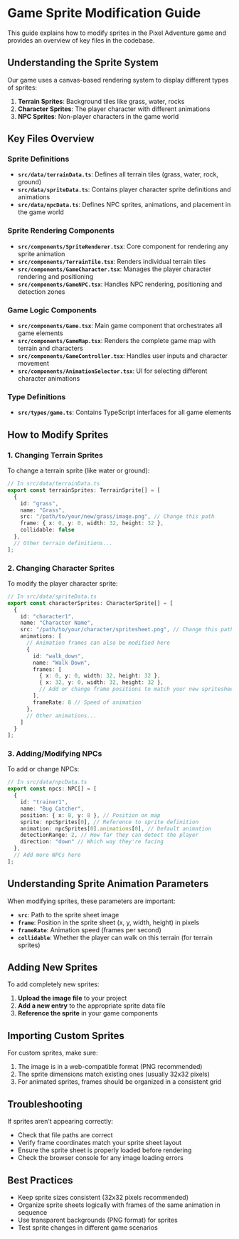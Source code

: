 # Game Sprite Modification Guide

This guide explains how to modify sprites in the Pixel Adventure game and provides an overview of key files in the codebase.

## Understanding the Sprite System

Our game uses a canvas-based rendering system to display different types of sprites:

1. **Terrain Sprites**: Background tiles like grass, water, rocks
2. **Character Sprites**: The player character with different animations
3. **NPC Sprites**: Non-player characters in the game world

## Key Files Overview

### Sprite Definitions

- **`src/data/terrainData.ts`**: Defines all terrain tiles (grass, water, rock, ground)
- **`src/data/spriteData.ts`**: Contains player character sprite definitions and animations
- **`src/data/npcData.ts`**: Defines NPC sprites, animations, and placement in the game world

### Sprite Rendering Components

- **`src/components/SpriteRenderer.tsx`**: Core component for rendering any sprite animation
- **`src/components/TerrainTile.tsx`**: Renders individual terrain tiles
- **`src/components/GameCharacter.tsx`**: Manages the player character rendering and positioning
- **`src/components/GameNPC.tsx`**: Handles NPC rendering, positioning and detection zones

### Game Logic Components

- **`src/components/Game.tsx`**: Main game component that orchestrates all game elements
- **`src/components/GameMap.tsx`**: Renders the complete game map with terrain and characters
- **`src/components/GameController.tsx`**: Handles user inputs and character movement
- **`src/components/AnimationSelector.tsx`**: UI for selecting different character animations

### Type Definitions

- **`src/types/game.ts`**: Contains TypeScript interfaces for all game elements

## How to Modify Sprites

### 1. Changing Terrain Sprites

To change a terrain sprite (like water or ground):

```typescript
// In src/data/terrainData.ts
export const terrainSprites: TerrainSprite[] = [
  {
    id: "grass",
    name: "Grass",
    src: "/path/to/your/new/grass/image.png", // Change this path
    frame: { x: 0, y: 0, width: 32, height: 32 },
    collidable: false
  },
  // Other terrain definitions...
];
```

### 2. Changing Character Sprites

To modify the player character sprite:

```typescript
// In src/data/spriteData.ts
export const characterSprites: CharacterSprite[] = [
  {
    id: "character1",
    name: "Character Name",
    src: "/path/to/your/character/spritesheet.png", // Change this path
    animations: [
      // Animation frames can also be modified here
      {
        id: "walk_down",
        name: "Walk Down",
        frames: [
          { x: 0, y: 0, width: 32, height: 32 },
          { x: 32, y: 0, width: 32, height: 32 },
          // Add or change frame positions to match your new spritesheet
        ],
        frameRate: 8 // Speed of animation
      },
      // Other animations...
    ]
  }
];
```

### 3. Adding/Modifying NPCs

To add or change NPCs:

```typescript
// In src/data/npcData.ts
export const npcs: NPC[] = [
  {
    id: "trainer1",
    name: "Bug Catcher",
    position: { x: 8, y: 8 }, // Position on map
    sprite: npcSprites[0], // Reference to sprite definition
    animation: npcSprites[0].animations[0], // Default animation
    detectionRange: 2, // How far they can detect the player
    direction: "down" // Which way they're facing
  },
  // Add more NPCs here
];
```

## Understanding Sprite Animation Parameters

When modifying sprites, these parameters are important:

- **`src`**: Path to the sprite sheet image
- **`frame`**: Position in the sprite sheet (x, y, width, height) in pixels
- **`frameRate`**: Animation speed (frames per second)
- **`collidable`**: Whether the player can walk on this terrain (for terrain sprites)

## Adding New Sprites

To add completely new sprites:

1. **Upload the image file** to your project
2. **Add a new entry** to the appropriate sprite data file
3. **Reference the sprite** in your game components

## Importing Custom Sprites

For custom sprites, make sure:

1. The image is in a web-compatible format (PNG recommended)
2. The sprite dimensions match existing ones (usually 32x32 pixels)
3. For animated sprites, frames should be organized in a consistent grid

## Troubleshooting

If sprites aren't appearing correctly:
- Check that file paths are correct
- Verify frame coordinates match your sprite sheet layout
- Ensure the sprite sheet is properly loaded before rendering
- Check the browser console for any image loading errors

## Best Practices

- Keep sprite sizes consistent (32x32 pixels recommended)
- Organize sprite sheets logically with frames of the same animation in sequence
- Use transparent backgrounds (PNG format) for sprites
- Test sprite changes in different game scenarios
